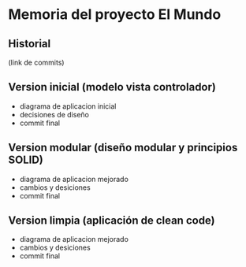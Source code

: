 # Memoria del proyecto El Mundo

## Historial
(link de commits)

## Version inicial (modelo vista controlador)
- diagrama de aplicacion inicial
- decisiones de diseño
- commit final

## Version modular (diseño modular y principios SOLID)
- diagrama de aplicacion mejorado
- cambios y desiciones
- commit final

## Version limpia (aplicación de clean code)
- diagrama de aplicacion mejorado
- cambios y desiciones
- commit final